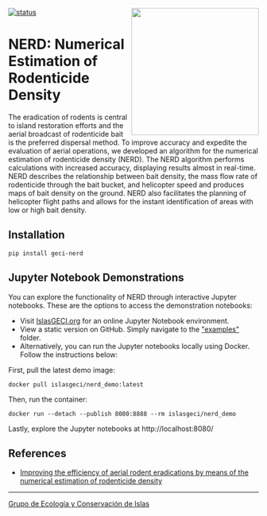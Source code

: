 <a href="https://www.islas.org.mx/"><img src="https://www.islas.org.mx/img/logo.svg" align="right" width="256" /></a>
[![status](https://joss.theoj.org/papers/f68799e8216e0ed1c1d06feb095e6994/status.svg)](https://joss.theoj.org/papers/f68799e8216e0ed1c1d06feb095e6994)
# NERD: Numerical Estimation of Rodenticide Density

The eradication of rodents is central to island restoration efforts and the aerial broadcast of
rodenticide bait is the preferred dispersal method.
To improve accuracy and expedite the evaluation of aerial operations, we developed an algorithm for
the numerical estimation of rodenticide density (NERD).
The NERD algorithm performs calculations with increased accuracy, displaying results almost in real-time.
NERD describes the relationship between bait density, the mass flow rate of rodenticide through the
bait bucket, and helicopter speed and produces maps of bait density on the ground.
NERD also facilitates the planning of helicopter flight paths and allows for the instant
identification of areas with low or high bait density.

## Installation

```
pip install geci-nerd
```

## Jupyter Notebook Demonstrations

You can explore the functionality of NERD through interactive Jupyter notebooks.
These are the options to access the demonstration notebooks:

- Visit [IslasGECI.org](http://islasgeci.org:8080) for an online Jupyter Notebook environment.
- View a static version on GitHub.
  Simply navigate to the ["examples"](https://github.com/IslasGECI/nerd/blob/develop/examples/) folder.
- Alternatively, you can run the Jupyter notebooks locally using Docker.
  Follow the instructions below:

First, pull the latest demo image:

```shell
docker pull islasgeci/nerd_demo:latest
```

Then, run the container:

```shell
docker run --detach --publish 8080:8888 --rm islasgeci/nerd_demo
```

Lastly, explore the Jupyter notebooks at http://localhost:8080/

## References

- [Improving the efficiency of aerial rodent eradications by means of the numerical estimation of rodenticide density](https://doi.org/10.5281/zenodo.10214344)

---

[Grupo de Ecología y Conservación de Islas](https://www.islas.org.mx/)
